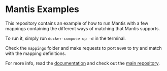 # Mantis Examples

This repository contains an example of how to run Mantis with a few mappings containing the different ways of matching that Mantis supports.

To run it, simply run `docker-compose up -d` in the terminal.

Check the `mappings` folder and make requests to port `8090` to try and match with the mapping definitions.

For more info, read the [documentation](https://dubonzi.github.io/mantis) and check out the [main repository](https://github.com/dubonzi/mantis).